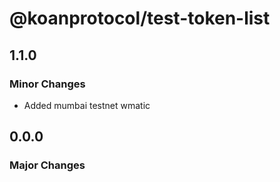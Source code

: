 # @koanprotocol/test-token-list

## 1.1.0

### Minor Changes

- Added mumbai testnet wmatic

## 0.0.0

### Major Changes
